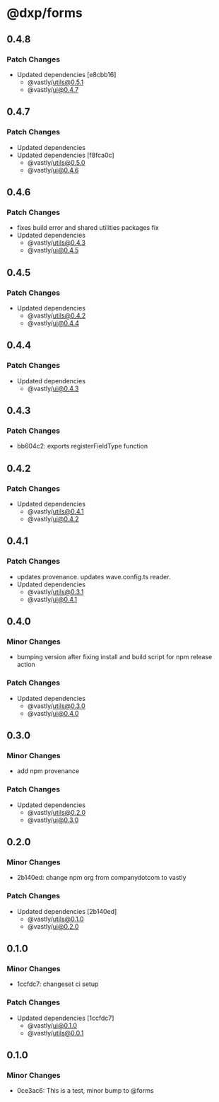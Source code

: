 # @dxp/forms

## 0.4.8

### Patch Changes

- Updated dependencies [e8cbb16]
  - @vastly/utils@0.5.1
  - @vastly/ui@0.4.7

## 0.4.7

### Patch Changes

- Updated dependencies
- Updated dependencies [f8fca0c]
  - @vastly/utils@0.5.0
  - @vastly/ui@0.4.6

## 0.4.6

### Patch Changes

- fixes build error and shared utilities packages fix
- Updated dependencies
  - @vastly/utils@0.4.3
  - @vastly/ui@0.4.5

## 0.4.5

### Patch Changes

- Updated dependencies
  - @vastly/utils@0.4.2
  - @vastly/ui@0.4.4

## 0.4.4

### Patch Changes

- Updated dependencies
  - @vastly/ui@0.4.3

## 0.4.3

### Patch Changes

- bb604c2: exports registerFieldType function

## 0.4.2

### Patch Changes

- Updated dependencies
  - @vastly/utils@0.4.1
  - @vastly/ui@0.4.2

## 0.4.1

### Patch Changes

- updates provenance. updates wave.config.ts reader.
- Updated dependencies
  - @vastly/utils@0.3.1
  - @vastly/ui@0.4.1

## 0.4.0

### Minor Changes

- bumping version after fixing install and build script for npm release action

### Patch Changes

- Updated dependencies
  - @vastly/utils@0.3.0
  - @vastly/ui@0.4.0

## 0.3.0

### Minor Changes

- add npm provenance

### Patch Changes

- Updated dependencies
  - @vastly/utils@0.2.0
  - @vastly/ui@0.3.0

## 0.2.0

### Minor Changes

- 2b140ed: change npm org from companydotcom to vastly

### Patch Changes

- Updated dependencies [2b140ed]
  - @vastly/utils@0.1.0
  - @vastly/ui@0.2.0

## 0.1.0

### Minor Changes

- 1ccfdc7: changeset ci setup

### Patch Changes

- Updated dependencies [1ccfdc7]
  - @vastly/ui@0.1.0
  - @vastly/utils@0.0.1

## 0.1.0

### Minor Changes

- 0ce3ac6: This is a test, minor bump to @forms
